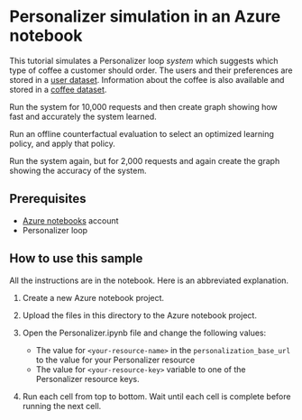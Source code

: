 # Personalizer simulation in an Azure notebook

This tutorial simulates a Personalizer loop _system_ which suggests which type of coffee a customer should order. The users and their preferences are stored in a [user dataset](usrs.json). Information about the coffee is also available and stored in a [coffee dataset](coffee.json).

Run the system for 10,000 requests and then create graph showing how fast and accurately the system learned. 

Run an offline counterfactual evaluation to select an optimized learning policy, and apply that policy.

Run the system again, but for 2,000 requests and again create the graph showing the accuracy of the system.

## Prerequisites

* [Azure notebooks](https://notebooks.azure.com/) account
* Personalizer loop

## How to use this sample

All the instructions are in the notebook. Here is an abbreviated explanation.

1. Create a new Azure notebook project.
1. Upload the files in this directory to the Azure notebook project. 
1. Open the Personalizer.ipynb file and change the following values:

    * The value for `<your-resource-name>` in the `personalization_base_url` to the value for your Personalizer resource
    * The value for `<your-resource-key>` variable to one of the Personalizer resource keys. 

1. Run each cell from top to bottom. Wait until each cell is complete before running the next cell. 

